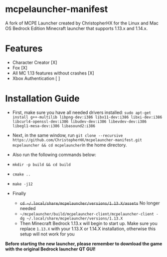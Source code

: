 # mcpelauncher-manifest
A fork of MCPE Launcher created by ChristopherHX for the Linux and Mac OS Bedrock Edition Minecraft launcher that supports 1.13.x and 1.14.x.

# Features
- Character Creator [X]
- Fox [X]
- All MC 1.13 features without crashes [X]
- Xbox Authentication [ ]

# Installation Guide
- First, make sure you have all needed drivers installed:
`sudo apt-get install g++-multilib libpng-dev:i386 libx11-dev:i386 libxi-dev:i386 libcurl4-openssl-dev:i386 libudev-dev:i386 libevdev-dev:i386 libegl1-mesa-dev:i386 libasound2:i386`
- Next, in the same window, run `git clone --recursive https://github.com/ChristopherHX/mcpelauncher-manifest.git mcpelauncher && cd mcpelauncher`in the home directory.
- Also run the following commands below:
- `mkdir -p build && cd build`
- `cmake ..`
- `make -j12`

- Finally
  - ~~`cd ~/.local/share/mcpelauncher/versions/1.13.X/assets`~~ No longer needed
  - `~/mcpelauncher/build/mcpelauncher-client/mcpelauncher-client -dg ~/.local/share/mcpelauncher/versions/1.13.X`
  - Then Minecraft Bedrock 1.13.x will begin to start up. Make sure you replace `1.13.X` with your 1.13.X or 1.14.X installation, otherwise this setup will not work for you

**Before starting the new launcher, please remember to download the game with the original Bedrock launcher QT GUI!**
